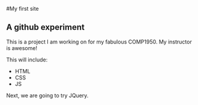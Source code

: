 #My first site
## A github experiment

This is a project I am working on for my fabulous COMP1950. My instructor is awesome!

This will include:

* HTML
* CSS
* JS


Next, we are going to try JQuery.

